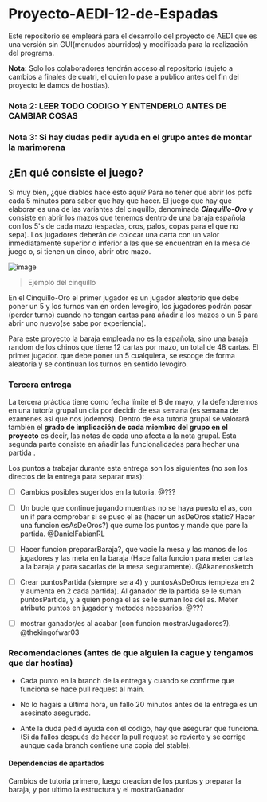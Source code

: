 # Proyecto-AEDI-12-de-Espadas
Este repositorio se empleará para el desarrollo del proyecto de AEDI que es una versión sin GUI(menudos aburridos) y modificada para la realización del programa.

**Nota:** Solo los colaboradores tendrán acceso al repositorio (sujeto a cambios a finales de cuatri, el quien lo pase a publico antes del fin del proyecto le damos de hostias).

### **Nota 2:** LEER TODO CODIGO Y ENTENDERLO ANTES DE CAMBIAR COSAS

### **Nota 3:** Si hay dudas pedir ayuda en el grupo antes de montar la marimorena

## ¿En qué consiste el juego?

Si muy bien, ¿qué diablos hace esto aquí? Para no tener que abrir los pdfs cada 5 minutos para saber que hay que hacer.
El juego que hay que elaborar es una de las variantes del cinquillo, denominada ***Cinquillo-Oro*** y consiste en abrir los mazos que tenemos dentro de una baraja española con los 5's de cada mazo (espadas, oros, palos, copas para el que no sepa). Los jugadores deberán de colocar una carta con un valor inmediatamente superior o inferior a las que se encuentran en la mesa de juego o, si tienen un cinco, abrir otro mazo.

![image](https://user-images.githubusercontent.com/90091466/226657303-e5799d83-6f5b-4176-85d0-ff8396225b81.png)
> Ejemplo del cinquillo

En el Cinquillo-Oro el primer jugador es un jugador aleatorio que debe poner un 5 y los turnos van en orden levogiro, los jugadores podrán pasar (perder turno) cuando no tengan cartas para añadir a los mazos o un 5 para abrir uno nuevo(se sabe por experiencia).

Para este proyecto la baraja empleada no es la española, sino una baraja random de los chinos que tiene 12 cartas por mazo, un total de 48 cartas. El primer jugador. que debe poner un 5 cualquiera, se escoge de forma aleatoria y se continuan los turnos en sentido levogiro.

### Tercera entrega

La tercera práctica tiene como fecha límite el 8 de mayo, y la defenderemos en una tutoría grupal un dia por decidir de esa semana (es semana de examenes asi que nos jodemos). Dentro de esa tutoría grupal se valorará también el **grado de implicación de cada miembro del grupo en el proyecto** es decir, las notas de cada uno afecta a la nota grupal. Esta segunda parte consiste en añadir las funcionalidades para hechar una partida .

Los puntos a trabajar durante esta entrega son los siguientes (no son los directos de la entrega para separar mas):
  
- [ ] Cambios posibles sugeridos en la tutoria. @???

- [ ] Un bucle que continue jugando muentras no se haya puesto el as, con un if para comprobar si se puso el as (hacer un asDeOros static? Hacer una funcion         esAsDeOros?) que sume los puntos y mande que pare la partida.  @DanielFabianRL 

- [ ] Hacer funcion prepararBaraja?, que vacie la mesa y las manos de los jugadores y las meta en la baraja (Hace falta funcion para meter cartas a la baraja y para sacarlas de la mesa seguramente). @Akanenosketch

- [ ] Crear puntosPartida (siempre sera 4) y puntosAsDeOros (empieza en 2 y aumenta en 2 cada partida). Al ganador de la partida se le suman puntosPartida, y a quien ponga el as se le suman los del as. Meter atributo puntos en jugador y metodos necesarios. @???

- [ ] mostrar ganador/es al acabar (con funcion mostrarJugadores?). @thekingofwar03


### Recomendaciones (antes de que alguien la cague y tengamos que dar hostias)
- Cada punto en la branch de la entrega y cuando se confirme que funciona se hace pull request al main.

- No lo hagais a última hora, un fallo 20 minutos antes de la entrega es un asesinato asegurado.

- Ante la duda pedid ayuda con el codigo, hay que asegurar que funciona. (Si da fallos después de hacer la pull request se revierte y se corrige aunque cada branch contiene una copia del stable).


#### Dependencias de apartados

Cambios de tutoria primero, luego creacion de los puntos y preparar la baraja, y por ultimo la estructura y el mostrarGanador
